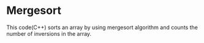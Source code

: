 # Mergesort
This code(C++) sorts an array by using mergesort algorithm and counts the number of inversions in the array.
